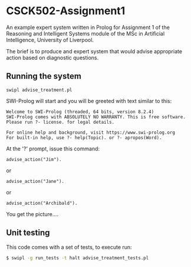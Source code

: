 # CSCK502-Assignment1

An example expert system written in Prolog for Assignment 1 of the Reasoning and Intelligent Systems module of the MSc in Artificial Intelligence, University of Liverpool.

The brief is to produce and expert system that would advise appropriate action based on diagnostic questions.

## Running the system
```
swipl advise_treatment.pl
```
SWI-Prolog will start and you will be greeted with text similar to this:
```
Welcome to SWI-Prolog (threaded, 64 bits, version 8.2.4)
SWI-Prolog comes with ABSOLUTELY NO WARRANTY. This is free software.
Please run ?- license. for legal details.

For online help and background, visit https://www.swi-prolog.org
For built-in help, use ?- help(Topic). or ?- apropos(Word).
```

At the '?' prompt, issue this command:
```
advise_action("Jim").
```
or 
```
advise_action("Jane").
```
or 
```
advise_action("Archibald"). 
```
You get the picture....

## Unit testing
This code comes with a set of tests, to execute run:

``` bash
$ swipl -g run_tests -t halt advise_treatment_tests.pl
```
